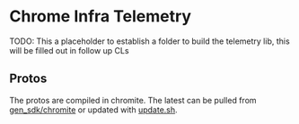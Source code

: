 # Chrome Infra Telemetry

TODO: This a placeholder to establish a folder to build the telemetry lib, this
will be filled out in follow up CLs

## Protos

The protos are compiled in chromite. The latest can be pulled from
[gen_sdk/chromite](https://chromium.googlesource.com/chromiumos/chromite/+/main/api/gen_sdk/chromite/telemetry)
or updated with [update.sh](proto/update.sh).